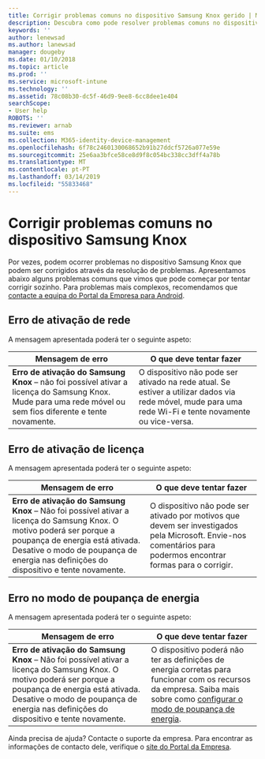 ```yaml
---
title: Corrigir problemas comuns no dispositivo Samsung Knox gerido | Microsoft Docs
description: Descubra como pode resolver problemas comuns no dispositivo Samsung Knox.
keywords: ''
author: lenewsad
ms.author: lanewsad
manager: dougeby
ms.date: 01/10/2018
ms.topic: article
ms.prod: ''
ms.service: microsoft-intune
ms.technology: ''
ms.assetid: 78c08b30-dc5f-46d9-9ee8-6cc8dee1e404
searchScope:
- User help
ROBOTS: ''
ms.reviewer: arnab
ms.suite: ems
ms.collection: M365-identity-device-management
ms.openlocfilehash: 6f78c2460130068652b91b27ddcf5726a077e59e
ms.sourcegitcommit: 25e6aa3bfce58ce8d9f8c054bc338cc3dff4a78b
ms.translationtype: MT
ms.contentlocale: pt-PT
ms.lasthandoff: 03/14/2019
ms.locfileid: "55833468"
---
```

# <a name="fix-common-issues-with-your-samsung-knox-device"></a>Corrigir problemas comuns no dispositivo Samsung Knox

Por vezes, podem ocorrer problemas no dispositivo Samsung Knox que podem ser corrigidos através da resolução de problemas. Apresentamos abaixo alguns problemas comuns que vimos que pode começar por tentar corrigir sozinho. Para problemas mais complexos, recomendamos que [contacte a equipa do Portal da Empresa para Android](https://github.com/MicrosoftDocs/IntuneDocs/blob/master/intune-user-help/send-logs-to-microsoft-android.md).

## <a name="network-activation-error"></a>Erro de ativação de rede

A mensagem apresentada poderá ter o seguinte aspeto:

|Mensagem de erro|O que deve tentar fazer|
|---|---|
|**Erro de ativação do Samsung Knox** – não foi possível ativar a licença do Samsung Knox. Mude para uma rede móvel ou sem fios diferente e tente novamente.|O dispositivo não pode ser ativado na rede atual. Se estiver a utilizar dados via rede móvel, mude para uma rede Wi-Fi e tente novamente ou vice-versa.|

## <a name="license-activation-error"></a>Erro de ativação de licença

A mensagem apresentada poderá ter o seguinte aspeto:

|Mensagem de erro|O que deve tentar fazer|
|---|---|
|**Erro de ativação do Samsung Knox** – Não foi possível ativar a licença do Samsung Knox. O motivo poderá ser porque a poupança de energia está ativada. Desative o modo de poupança de energia nas definições do dispositivo e tente novamente.|O dispositivo não pode ser ativado por motivos que devem ser investigados pela Microsoft. Envie-nos comentários para podermos encontrar formas para o corrigir.|

## <a name="power-saving-mode-error"></a>Erro no modo de poupança de energia

A mensagem apresentada poderá ter o seguinte aspeto:

|Mensagem de erro|O que deve tentar fazer|
|---|---|
|**Erro de ativação do Samsung Knox** – Não foi possível ativar a licença do Samsung Knox. O motivo poderá ser porque a poupança de energia está ativada. Desative o modo de poupança de energia nas definições do dispositivo e tente novamente. |O dispositivo poderá não ter as definições de energia corretas para funcionar com os recursos da empresa. Saiba mais sobre como [configurar o modo de poupança de energia](power-saving-mode-android.md).|

Ainda precisa de ajuda? Contacte o suporte da empresa. Para encontrar as informações de contacto dele, verifique o [site do Portal da Empresa](https://go.microsoft.com/fwlink/?linkid=2010980).
